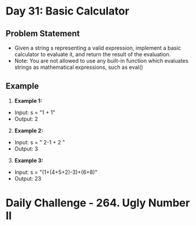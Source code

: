 # Day 31: Basic Calculator

## Problem Statement
- Given a string s representing a valid expression, implement a basic calculator to evaluate it, and return the result of the evaluation.
- Note: You are not allowed to use any built-in function which evaluates strings as mathematical expressions, such as eval()

## Example

1. **Example 1:**
- Input: s = "1 + 1"
- Output: 2

2. **Example 2:**
- Input: s = " 2-1 + 2 "
- Output: 3

3. **Example 3:**
- Input: s = "(1+(4+5+2)-3)+(6+8)"
- Output: 23


# Daily Challenge - 264. Ugly Number II
